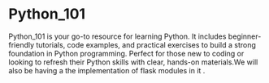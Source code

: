 # Python_101
Python_101 is your go-to resource for learning Python. It includes beginner-friendly tutorials, code examples, and practical exercises to build a strong foundation in Python programming. Perfect for those new to coding or looking to refresh their Python skills with clear, hands-on materials.We will also be having a the implementation of flask modules in it .
